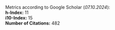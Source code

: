 Metrics according to Google Scholar (_07.10.2024_):<br/>
**h-Index:** 11<br/>
**i10-Index:** 15<br/>
**Number of Citations:** 482<br/>
